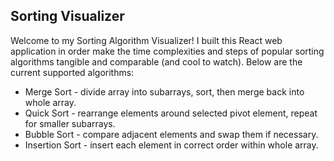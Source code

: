 ## Sorting Visualizer

Welcome to my Sorting Algorithm Visualizer! I built this React web application in order make the time complexities and steps of popular sorting algorithms tangible and comparable (and cool to watch). Below are the current supported algorithms:

 - Merge Sort - divide array into subarrays, sort, then merge back into whole array.
 - Quick Sort - rearrange elements around selected pivot element, repeat for smaller subarrays.
 - Bubble Sort - compare adjacent elements and swap them if necessary.
 - Insertion Sort - insert each element in correct order within whole array.
